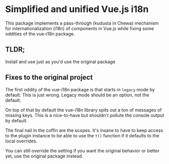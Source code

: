 # Simplified and unified Vue.js i18n

This package implements a pass-through (kudusta in Chewa) mechanism for internationalization (i18n) of components in Vue.js while fixing some oddities of the vue-i18n package.

## TLDR;

Install and use just as you'd use the original package

## Fixes to the original project

The first oddity of the vue-i18n package is that starts in `legacy` mode by default. This is just wrong. Legacy mode should be an option, not the default.

On top of that by default the vue-i18n library spits out a ton of messages of missing keys. This is a nice-to-have but shouldn't pollute the console output by default.

The final nail in the coffin are the scopes. It's insane to have to keep access to the plugin instance to be able to use the `t()` function if it defaults to the local overrides.

You can still override the setting if you want the original behavior or better yet, use the original package instead.
